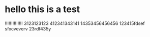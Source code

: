 # hello this is a test
!!!!!!!!!!!!!!
3123123123
412341343141
14353456456456
123415fdsef
sfxcveverv
23rdf435y
